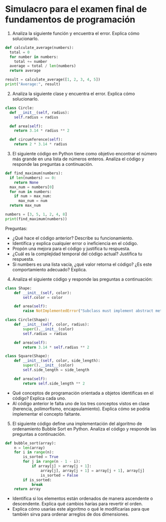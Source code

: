 # Simulacro para el examen final de fundamentos de programación

1. Analiza la siguiente función y encuentra el error. Explica cómo solucionarlo.

```python
def calculate_average(numbers):
  total = 0
  for number in numbers:
    total += number
  average = total / len(numbers)
  return average

result = calculate_average([1, 2, 3, 4, 5])
print("Average:", result)
```

2. Analiza la siguiente clase y encuentra el error. Explica cómo solucionarlo.

```python
class Circle:
  def __init__(self, radius):
    self.radius = radius

  def area(self):
    return 3.14 * radius ** 2

  def circumference(self):
    return 2 * 3.14 * radius

```

3. El siguiente código en Python tiene como objetivo encontrar el número más grande en una lista de números enteros. Analiza el código y responde las preguntas a continuación.

```python
def find_maximum(numbers):
  if len(numbers) == 0:
    return None
  max_num = numbers[0]
  for num in numbers:
    if num > max_num:
      max_num = num
  return max_num

numbers = [3, 5, 1, 2, 4, 8]
print(find_maximum(numbers))

```

Preguntas:

- ¿Qué hace el código anterior? Describe su funcionamiento.
- Identifica y explica cualquier error o ineficiencia en el código.
- Propón una mejora para el código y justifica tu respuesta.
- ¿Cuál es la complejidad temporal del código actual? Justifica tu respuesta.
- Si numbers es una lista vacía, ¿qué valor retorna el código? ¿Es este comportamiento adecuado? Explica.

4. Analiza el siguiente código y responde las preguntas a continuación:

```python
class Shape:
    def __init__(self, color):
        self.color = color

    def area(self):
        raise NotImplementedError("Subclass must implement abstract method")

class Circle(Shape):
    def __init__(self, color, radius):
        super().__init__(color)
        self.radius = radius

    def area(self):
        return 3.14 * self.radius ** 2

class Square(Shape):
    def __init__(self, color, side_length):
        super().__init__(color)
        self.side_length = side_length

    def area(self):
        return self.side_length ** 2
```

- Qué conceptos de programación orientada a objetos identificas en el código? Explica cada uno.
- Al código anterior le falta uno de los tres conceptos vistos en clase (herencia, polimorfismo, encapsulamiento). Explica cómo se podría implementar el concepto faltante.

5. El siguiente código define una implementación del algoritmo de ordenamiento Bubble Sort en Python. Analiza el código y responde las preguntas a continuación.

```python
def bubble_sort(array):
    n = len(array)
    for i in range(n):
        is_sorted = True
        for j in range(n - 1 - i):
            if array[j] > array[j + 1]:
                array[j], array[j + 1] = array[j + 1], array[j]
                is_sorted = False
        if is_sorted:
            break
    return array
```

- Identifica si los elementos están ordenados de manera ascendente o descendente. Explica qué cambios harías para revertir el orden.
- Explica cómo usarías este algoritmo o qué le modificarías para que también sirva para ordenar arreglos de dos dimensiones.
